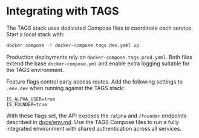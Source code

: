 # Integrating with TAGS

The TAGS stack uses dedicated Compose files to coordinate each service. Start a local
stack with:

```bash
docker compose -f docker-compose.tags.dev.yaml up
```

Production deployments rely on `docker-compose.tags.prod.yaml`. Both files extend the
base `docker-compose.yml` and enable extra logging suitable for the TAGS environment.

Feature flags control early access routes. Add the following settings to `.env.dev` when
running against the TAGS stack:

```
IS_ALPHA_USER=true
IS_FOUNDER=true
```

With these flags set, the API exposes the `/alpha` and `/founder` endpoints described in
[docs/env.md](env.md). Use the TAGS Compose files to run a fully integrated environment
with shared authentication across all services.
